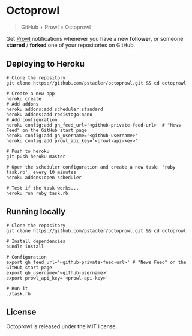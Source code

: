 # Octoprowl

> GitHub + Prowl = Octoprowl

Get [Prowl](http://www.prowlapp.com/) notifications whenever you have a new **follower**, or someone **starred** / **forked** one of your repositories on GitHub.

## Deploying to Heroku

```
# Clone the repository
git clone https://github.com/pstadler/octoprowl.git && cd octoprowl

# Create a new app
heroku create
# Add addons
heroku addons:add scheduler:standard
heroku addons:add redistogo:nano
# Add configuration
heroku config:add gh_feed_url='<github-private-feed-url>' # "News Feed" on the GitHub start page
heroku config:add gh_username='<github-username>'
heroku config:add prowl_api_key='<prowl-api-key>'

# Push to heroku
git push heroku master

# Open the scheduler configuration and create a new task: 'ruby task.rb', every 10 minutes
heroku addons:open scheduler

# Test if the task works...
heroku run ruby task.rb
```

## Running locally

```
# Clone the repository
git clone https://github.com/pstadler/octoprowl.git && cd octoprowl

# Install dependencies
bundle install

# Configuration
export gh_feed_url='<github-private-feed-url>' # "News Feed" on the GitHub start page
export gh_username='<github-username>'
export prowl_api_key='<prowl-api-key>'

# Run it
./task.rb
```

## License
Octoprowl is released under the MIT license.